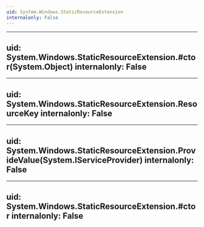 ```yaml
---
uid: System.Windows.StaticResourceExtension
internalonly: False
---
```


---
uid: System.Windows.StaticResourceExtension.#ctor(System.Object)
internalonly: False
---

---
uid: System.Windows.StaticResourceExtension.ResourceKey
internalonly: False
---

---
uid: System.Windows.StaticResourceExtension.ProvideValue(System.IServiceProvider)
internalonly: False
---

---
uid: System.Windows.StaticResourceExtension.#ctor
internalonly: False
---
